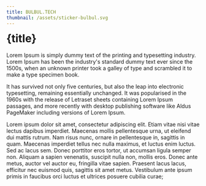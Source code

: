 ```yaml
---
title: BULBUL.TECH
thumbnail: /assets/sticker-bulbul.svg
---
```


# {title}

Lorem Ipsum is simply dummy text of the printing and typesetting industry. Lorem Ipsum has been the industry's standard dummy text ever since the 1500s, when an unknown printer took a galley of type and scrambled it to make a type specimen book.

It has survived not only five centuries, but also the leap into electronic typesetting, remaining essentially unchanged. It was popularised in the 1960s with the release of Letraset sheets containing Lorem Ipsum passages, and more recently with desktop publishing software like Aldus PageMaker including versions of Lorem Ipsum.

Lorem ipsum dolor sit amet, consectetur adipiscing elit. Etiam vitae nisi vitae lectus dapibus imperdiet. Maecenas mollis pellentesque urna, ut eleifend dui mattis rutrum. Nam risus nunc, ornare in pellentesque in, sagittis in quam. Maecenas imperdiet tellus nec nulla maximus, et luctus enim luctus. Sed ac lacus sem. Donec porttitor eros tortor, ut accumsan ligula semper non. Aliquam a sapien venenatis, suscipit nulla non, mollis eros. Donec ante metus, auctor vel auctor eu, fringilla vitae sapien. Praesent lacus lacus, efficitur nec euismod quis, sagittis sit amet metus. Vestibulum ante ipsum primis in faucibus orci luctus et ultrices posuere cubilia curae;

<style>
    h1 {
		margin-top: 0%;
	}
</style>